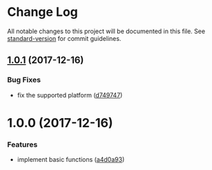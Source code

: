 # Change Log

All notable changes to this project will be documented in this file. See [standard-version](https://github.com/conventional-changelog/standard-version) for commit guidelines.

<a name="1.0.1"></a>
## [1.0.1](https://github.com/suzuki-shunsuke/ansible-drone-agent/compare/v1.0.0...v1.0.1) (2017-12-16)


### Bug Fixes

* fix the supported platform ([d749747](https://github.com/suzuki-shunsuke/ansible-drone-agent/commit/d749747))



<a name="1.0.0"></a>
# 1.0.0 (2017-12-16)


### Features

* implement basic functions ([a4d0a93](https://github.com/suzuki-shunsuke/ansible-drone-agent/commit/a4d0a93))
